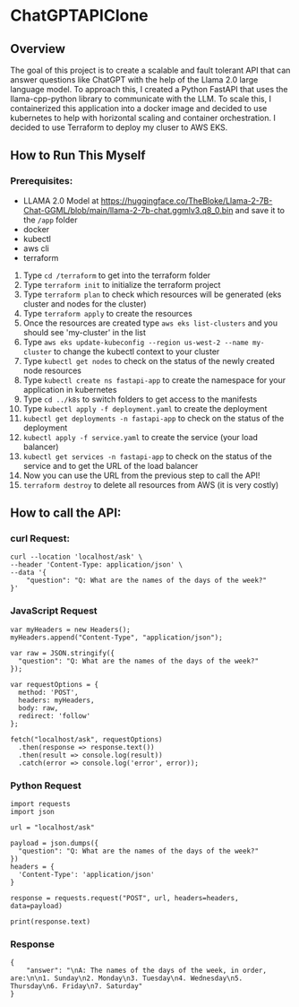 ﻿# ChatGPTAPIClone

## Overview
The goal of this project is to create a scalable and fault tolerant API that can answer questions like ChatGPT with the help of the Llama 2.0 large language model. To approach this, I created a Python FastAPI that uses the llama-cpp-python library to communicate with the LLM. To scale this, I containerized this application into a docker image and decided to use kubernetes to help with horizontal scaling and container orchestration. I decided to use Terraform to deploy my cluser to AWS EKS.

## How to Run This Myself
### Prerequisites:
- LLAMA 2.0 Model at https://huggingface.co/TheBloke/Llama-2-7B-Chat-GGML/blob/main/llama-2-7b-chat.ggmlv3.q8_0.bin and save it to the ```/app``` folder
- docker
- kubectl
- aws cli
- terraform

1. Type ```cd /terraform``` to get into the terraform folder
2. Type ```terraform init``` to initialize the terraform project
3. Type ```terraform plan``` to check which resources will be generated (eks cluster and nodes for the cluster)
4. Type ```terraform apply``` to create the resources
5. Once the resources are created type ```aws eks list-clusters``` and you should see 'my-cluster' in the list
6. Type ```aws eks update-kubeconfig --region us-west-2 --name my-cluster``` to change the kubectl context to your cluster
7. Type ```kubectl get nodes``` to check on the status of the newly created node resources
8. Type ```kubectl create ns fastapi-app``` to create the namespace for your application in kubernetes
9. Type ```cd ../k8s``` to switch folders to get access to the manifests
10. Type ```kubectl apply -f deployment.yaml``` to create the deployment
11. ```kubectl get deployments -n fastapi-app``` to check on the status of the deployment
12. ```kubectl apply -f service.yaml``` to create the service (your load balancer)
13. ```kubectl get services -n fastapi-app``` to check on the status of the service and to get the URL of the load balancer
14. Now you can use the URL from the previous step to call the API!
15. ```terraform destroy``` to delete all resources from AWS (it is very costly)

## How to call the API:

### curl Request:
```
curl --location 'localhost/ask' \
--header 'Content-Type: application/json' \
--data '{
    "question": "Q: What are the names of the days of the week?"
}'
```

### JavaScript Request
```
var myHeaders = new Headers();
myHeaders.append("Content-Type", "application/json");

var raw = JSON.stringify({
  "question": "Q: What are the names of the days of the week?"
});

var requestOptions = {
  method: 'POST',
  headers: myHeaders,
  body: raw,
  redirect: 'follow'
};

fetch("localhost/ask", requestOptions)
  .then(response => response.text())
  .then(result => console.log(result))
  .catch(error => console.log('error', error));
```

### Python Request
```
import requests
import json

url = "localhost/ask"

payload = json.dumps({
  "question": "Q: What are the names of the days of the week?"
})
headers = {
  'Content-Type': 'application/json'
}

response = requests.request("POST", url, headers=headers, data=payload)

print(response.text)
```

### Response
```
{
    "answer": "\nA: The names of the days of the week, in order, are:\n\n1. Sunday\n2. Monday\n3. Tuesday\n4. Wednesday\n5. Thursday\n6. Friday\n7. Saturday"
}
```
